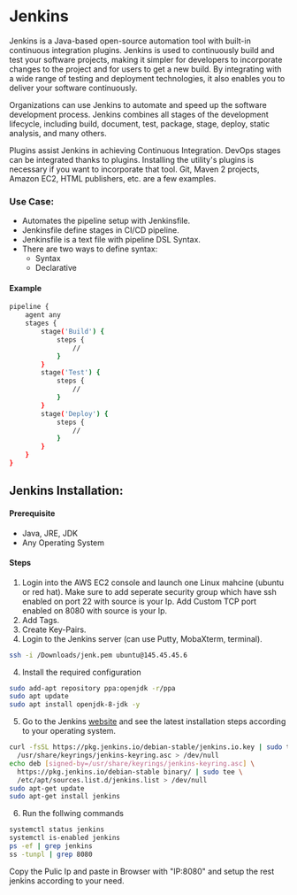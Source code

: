 # Jenkins

Jenkins is a Java-based open-source automation tool with built-in continuous integration plugins. Jenkins is used to continuously build and test your software projects, making it simpler for developers to incorporate changes to the project and for users to get a new build. By integrating with a wide range of testing and deployment technologies, it also enables you to deliver your software continuously.

Organizations can use Jenkins to automate and speed up the software development process. Jenkins combines all stages of the development lifecycle, including build, document, test, package, stage, deploy, static analysis, and many others.

Plugins assist Jenkins in achieving Continuous Integration. DevOps stages can be integrated thanks to plugins. Installing the utility's plugins is necessary if you want to incorporate that tool. Git, Maven 2 projects, Amazon EC2, HTML publishers, etc. are a few examples.

### Use Case:

- Automates the pipeline setup with Jenkinsfile.
- Jenkinsfile define stages in CI/CD pipeline.
- Jenkinsfile is a text file with pipeline DSL Syntax.
- There are two ways to define syntax:
  - Syntax
  - Declarative

#### Example

```bash
pipeline {
    agent any
    stages {
        stage('Build') {
            steps {
                //
            }
        }
        stage('Test') {
            steps {
                //
            }
        }
        stage('Deploy') {
            steps {
                //
            }
        }
    }
}
```

## Jenkins Installation:

#### Prerequisite

- Java, JRE, JDK
- Any Operating System

#### Steps

1. Login into the AWS EC2 console and launch one Linux mahcine (ubuntu or red hat). Make sure to add seperate security group which have ssh enabled on port 22 with source is your Ip. Add Custom TCP port enabled on 8080 with source is your Ip.
2. Add Tags.
3. Create Key-Pairs.
4. Login to the Jenkins server (can use Putty, MobaXterm, terminal).

```bash
ssh -i /Downloads/jenk.pem ubuntu@145.45.45.6
```

4. Install the required configuration

```bash
sudo add-apt repository ppa:openjdk -r/ppa
sudo apt update
sudo apt install openjdk-8-jdk -y
```

5. Go to the Jenkins [website](https://www.jenkins.io/doc/book/installing/linux/) and see the latest installation steps according to your operating system.

```bash
curl -fsSL https://pkg.jenkins.io/debian-stable/jenkins.io.key | sudo tee \
  /usr/share/keyrings/jenkins-keyring.asc > /dev/null
echo deb [signed-by=/usr/share/keyrings/jenkins-keyring.asc] \
  https://pkg.jenkins.io/debian-stable binary/ | sudo tee \
  /etc/apt/sources.list.d/jenkins.list > /dev/null
sudo apt-get update
sudo apt-get install jenkins
```

6. Run the follwing commands

```bash
systemctl status jenkins
systemctl is-enabled jenkins
ps -ef | grep jenkins
ss -tunpl | grep 8080
```

Copy the Pulic Ip and paste in Browser with "IP:8080" and setup the rest jenkins according to your need.
